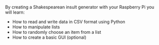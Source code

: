 By creating a Shakespearean insult generator with your Raspberry Pi you will learn:

- How to read and write data in CSV format using Python
- How to manipulate lists
- How to randomly choose an item from a list
- How to create a basic GUI (optional)
